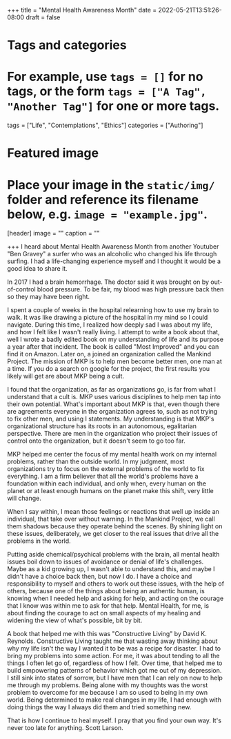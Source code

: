 +++
title = "Mental Health Awareness Month"
date = 2022-05-21T13:51:26-08:00
draft = false

# Tags and categories
# For example, use `tags = []` for no tags, or the form `tags = ["A Tag", "Another Tag"]` for one or more tags.
tags = ["Life", "Contemplations", "Ethics"]
categories = ["Authoring"]

# Featured image
# Place your image in the `static/img/` folder and reference its filename below, e.g. `image = "example.jpg"`.
[header]
image = ""
caption = ""

+++
I heard about Mental Health Awareness Month from another Youtuber "Ben Gravey" a surfer who was an alcoholic who changed his life through surfing. I had a life-changing experience myself and I thought it would be a good idea to share it.

In 2017 I had a brain hemorrhage. The doctor said it was brought on by out-of-control blood pressure. To be fair, my blood was high pressure back then so they may have been right.

I spent a couple of weeks in the hospital relearning how to use my brain to walk. It was like drawing a picture of the hospital in my mind so I could navigate.
During this time, I realized how deeply sad I was about my life, and how I felt like I wasn't really living. I attempt to write a book about that, well I wrote a badly edited book on my understanding of life and its purpose a year after that incident. The book is called "Most Improved" and you can find it on Amazon.
Later on, a joined an organization called the Mankind Project. The mission of MKP is to help men become better men, one man at a time. If you do a search on google for the project, the first results you likely will get are about MKP being a cult.

I found that the organization, as far as organizations go, is far from what I understand that a cult is. MKP uses various disciplines to help men tap into their own potential. What's important about MKP is that, even though there are agreements everyone in the organization agrees to, such as not trying to fix other men, and using I statements. My understanding is that MKP's organizational structure has its roots in an autonomous, egalitarian perspective. There are men in the organization who project their issues of control onto the organization, but it doesn't seem to go too far.

MKP helped me center the focus of my mental health work on my internal problems, rather than the outside world. In my judgment, most organizations try to focus on the external problems of the world to fix everything. I am a firm believer that all the world's problems have a foundation within each individual, and only when, every human on the planet or at least enough humans on the planet make this shift, very little will change. 

When I say within, I mean those feelings or reactions that well up inside an individual, that take over without warning. In the Mankind Project, we call them shadows because they operate behind the scenes. By shining light on these issues, deliberately, we get closer to the real issues that drive all the problems in the world.

Putting aside chemical/psychical problems with the brain, all mental health issues boil down to issues of avoidance or denial of life's challenges. Maybe as a kid growing up, I wasn't able to understand this, and maybe I didn't have a choice back then, but now I do. I have a choice and responsibility to myself and others to work out these issues, with the help of others, because one of the things about being an authentic human, is knowing when I needed help and asking for help, and acting on the courage that I know was within me to ask for that help.
Mental Health, for me, is about finding the courage to act on small aspects of my healing and widening the view of what's possible, bit by bit.

A book that helped me with this was "Constructive Living" by David K. Reynolds.
Constructive Living taught me that wasting away thinking about why my life isn't the way I wanted it to be was a recipe for disaster. I had to bring my problems into some action. For me, it was about tending to all the things I often let go of, regardless of how I felt. Over time, that helped me to build empowering patterns of behavior which got me out of my depression. I still sink into states of sorrow, but I have men that I can rely on now to help me through my problems. Being alone with my thoughts was the worst problem to overcome for me because I am so used to being in my own world. Being determined to make real changes in my life, I had enough with doing things the way I always did them and tried something new. 

That is how I continue to heal myself. I pray that you find your own way. It's never too late for anything.
Scott Larson.
